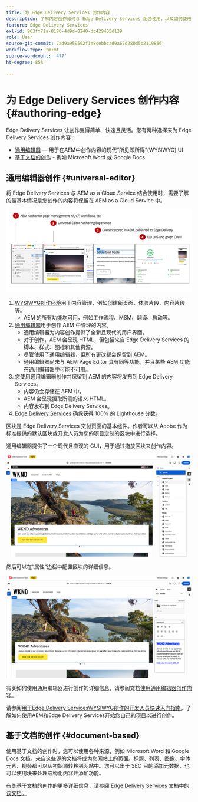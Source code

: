 ```yaml
---
title: 为 Edge Delivery Services 创作内容
description: 了解内容创作如何与 Edge Delivery Services 配合使用，以及如何使用 Edge Delivery Services 创作 AEM 内容。
feature: Edge Delivery Services
exl-id: 963ff71a-8176-4d9d-8240-dc429405d139
role: User
source-git-commit: 7ad9a959592f1e8cebbcad9a67d280d5b2119866
workflow-type: tm+mt
source-wordcount: '477'
ht-degree: 85%

---
```



# 为 Edge Delivery Services 创作内容 {#authoring-edge}

Edge Delivery Services 让创作变得简单、快速且灵活。您有两种选择来为 Edge Delivery Services 创作内容：

* [通用编辑器](#universal-editor) — 用于在AEM中创作内容的现代“所见即所得”(WYSIWYG) UI
* [基于文档的创作](#document-based) - 例如 Microsoft Word 或 Google Docs

## 通用编辑器创作 {#universal-editor}

将 Edge Delivery Services 与 AEM as a Cloud Service 结合使用时，需要了解的最基本情况是您创作的内容将保留在 AEM as a Cloud Service 中。

![WYSIWYG创作如何与Edge Delivery Services配合使用](assets/how-aem-edge-works.png)

1. [WYSIWYG创作环境](/help/sites-cloud/authoring/quick-start.md)用于内容管理，例如创建新页面、体验片段、内容片段等。
   * AEM 的所有功能均可用，例如工作流程、MSM、翻译、启动等。
1. [通用编辑器](/help/sites-cloud/authoring/universal-editor/authoring.md)用于创作 AEM 中管理的内容。
   * 通用编辑器为内容创作提供了全新且现代的用户界面。
   * 对于创作，AEM 会呈现 HTML，但包括来自 Edge Delivery Services 的脚本、样式、图标和其他资源。
   * 尽管使用了通用编辑器，但所有更改都会保留到 AEM。
   * 通用编辑器尚未与 AEM Page Editor 具有同等功能，并且某些 AEM 功能在通用编辑器中可能不可用。
1. 您使用通用编辑器创作并保留到 AEM 的内容将发布到 Edge Delivery Services。
   * 内容仍会存储在 AEM 中。
   * AEM 会呈现摄取所需的语义 HTML。
   * 内容发布到 Edge Delivery Services。
1. [Edge Delivery Services](/help/edge/developer/keeping-it-100.md) 确保获得 100% 的 Lighthouse 分数。

区块是 Edge Delivery Services 交付页面的基本组件。作者可以从 Adobe 作为标准提供的默认区块或开发人员为您的项目定制的区块中进行选择。

通用编辑器提供了一个现代且直观的 GUI，用于通过拖放区块来创作内容。

![在通用编辑器中拖放区块](assets/blocks.png)

然后可以在“属性”边栏中配置区块的详细信息。

![配置区块属性](assets/block-properties.png)

有关如何使用通用编辑器进行创作的详细信息，请参阅文档[使用通用编辑器创作内容。](/help/sites-cloud/authoring/universal-editor/authoring.md)

请参阅[用于Edge Delivery ServicesWYSIWYG创作的开发人员快速入门指南](/help/edge/wysiwyg-authoring/edge-dev-getting-started.md)，了解如何使用AEM和Edge Delivery Services开始您自己的项目以进行创作。

## 基于文档的创作  {#document-based}

使用基于文档的创作时，您可以使用各种来源，例如 Microsoft Word 和 Google Docs 文档。来自这些源的文档将成为您网站上的页面。标题、列表、图像、字体元素、视频都可以从初始源转移到网站中。您可以出于 SEO 目的添加元数据，也可以使用块来处理结构化内容并添加功能。

有关基于文档的创作的更多详细信息，请参阅 [Edge Delivery Services 文档中的该文档。](/help/edge/docs/authoring.md)

